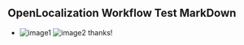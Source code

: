 ## OpenLocalization Workflow Test MarkDown
* ![image1](.\04466aad-1c9c-441b-a402-b8d2f26e6408.PNG)   ![image2](.\1613af27-da30-4f51-9a5b-6581fc4d6cdd.png) 
thanks!